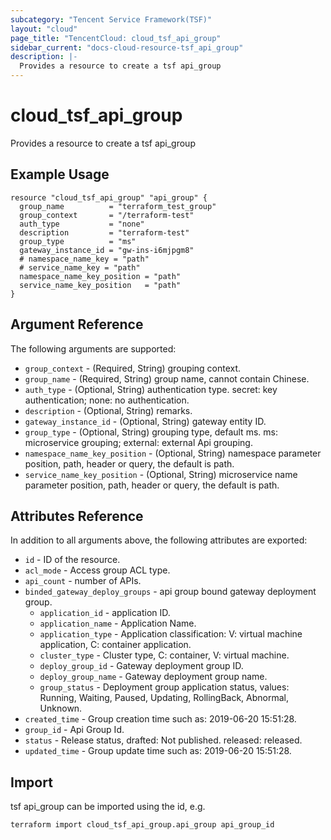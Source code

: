 ```yaml
---
subcategory: "Tencent Service Framework(TSF)"
layout: "cloud"
page_title: "TencentCloud: cloud_tsf_api_group"
sidebar_current: "docs-cloud-resource-tsf_api_group"
description: |-
  Provides a resource to create a tsf api_group
---
```


# cloud_tsf_api_group

Provides a resource to create a tsf api_group

## Example Usage

```hcl
resource "cloud_tsf_api_group" "api_group" {
  group_name          = "terraform_test_group"
  group_context       = "/terraform-test"
  auth_type           = "none"
  description         = "terraform-test"
  group_type          = "ms"
  gateway_instance_id = "gw-ins-i6mjpgm8"
  # namespace_name_key = "path"
  # service_name_key = "path"
  namespace_name_key_position = "path"
  service_name_key_position   = "path"
}
```

## Argument Reference

The following arguments are supported:

* `group_context` - (Required, String) grouping context.
* `group_name` - (Required, String) group name, cannot contain Chinese.
* `auth_type` - (Optional, String) authentication type. secret: key authentication; none: no authentication.
* `description` - (Optional, String) remarks.
* `gateway_instance_id` - (Optional, String) gateway entity ID.
* `group_type` - (Optional, String) grouping type, default ms. ms: microservice grouping; external: external Api grouping.
* `namespace_name_key_position` - (Optional, String) namespace parameter position, path, header or query, the default is path.
* `service_name_key_position` - (Optional, String) microservice name parameter position, path, header or query, the default is path.

## Attributes Reference

In addition to all arguments above, the following attributes are exported:

* `id` - ID of the resource.
* `acl_mode` - Access group ACL type.
* `api_count` - number of APIs.
* `binded_gateway_deploy_groups` - api group bound gateway deployment group.
  * `application_id` - application ID.
  * `application_name` - Application Name.
  * `application_type` - Application classification: V: virtual machine application, C: container application.
  * `cluster_type` - Cluster type, C: container, V: virtual machine.
  * `deploy_group_id` - Gateway deployment group ID.
  * `deploy_group_name` - Gateway deployment group name.
  * `group_status` - Deployment group application status, values: Running, Waiting, Paused, Updating, RollingBack, Abnormal, Unknown.
* `created_time` - Group creation time such as: 2019-06-20 15:51:28.
* `group_id` - Api Group Id.
* `status` - Release status, drafted: Not published. released: released.
* `updated_time` - Group update time such as: 2019-06-20 15:51:28.


## Import

tsf api_group can be imported using the id, e.g.

```
terraform import cloud_tsf_api_group.api_group api_group_id
```

